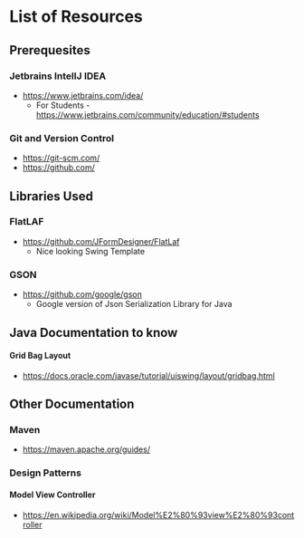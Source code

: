 # List of Resources

## Prerequesites

### Jetbrains IntellJ IDEA

* https://www.jetbrains.com/idea/
    * For Students - https://www.jetbrains.com/community/education/#students

### Git and Version Control

* https://git-scm.com/
* https://github.com/

## Libraries Used

### FlatLAF

* https://github.com/JFormDesigner/FlatLaf
    * Nice looking Swing Template

### GSON

* https://github.com/google/gson
    * Google version of Json Serialization Library for Java

## Java Documentation to know

#### Grid Bag Layout

* https://docs.oracle.com/javase/tutorial/uiswing/layout/gridbag.html

## Other Documentation

### Maven

* https://maven.apache.org/guides/

### Design Patterns

#### Model View Controller

* https://en.wikipedia.org/wiki/Model%E2%80%93view%E2%80%93controller